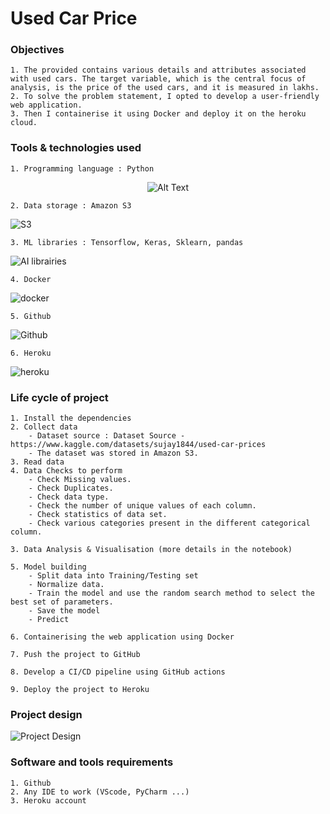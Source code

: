# Used Car Price 

### Objectives
    1. The provided contains various details and attributes associated with used cars. The target variable, which is the central focus of analysis, is the price of the used cars, and it is measured in lakhs.
    2. To solve the problem statement, I opted to develop a user-friendly web application.
    3. Then I containerise it using Docker and deploy it on the heroku cloud.

### Tools & technologies used
    1. Programming language : Python
<div align="center">
  <img src="https://github.com/Ahak99/used-car-price/assets/101395769/77eb34b4-d758-4f70-bbf9-4cde54ced129" alt="Alt Text">
</div>

    2. Data storage : Amazon S3
![S3](https://github.com/Ahak99/used-car-price/assets/101395769/6d920e5e-ad0d-43cc-889f-91123fdf2d56)

    3. ML libraries : Tensorflow, Keras, Sklearn, pandas
![AI librairies](https://github.com/Ahak99/used-car-price/assets/101395769/fae06a0b-7055-4c42-85f0-3a424bad9bef)
    
    4. Docker
![docker](https://github.com/Ahak99/used-car-price/assets/101395769/69fef606-0c05-48dd-9829-ee618887f797)
    
    5. Github
![Github](https://github.com/Ahak99/used-car-price/assets/101395769/308b6f2c-6e69-4c92-b210-9d82b2d257e3)
    
    6. Heroku    
![heroku](https://github.com/Ahak99/used-car-price/assets/101395769/eb3aba47-aba8-4972-8fef-b9d30490cc31)

### Life cycle of project
    1. Install the dependencies
    2. Collect data
        - Dataset source : Dataset Source - https://www.kaggle.com/datasets/sujay1844/used-car-prices
        - The dataset was stored in Amazon S3.
    3. Read data
    4. Data Checks to perform
        - Check Missing values.
        - Check Duplicates.
        - Check data type.
        - Check the number of unique values of each column.
        - Check statistics of data set.
        - Check various categories present in the different categorical column.

    3. Data Analysis & Visualisation (more details in the notebook)

    5. Model building
        - Split data into Training/Testing set
        - Normalize data.
        - Train the model and use the random search method to select the best set of parameters.
        - Save the model
        - Predict

    6. Containerising the web application using Docker

    7. Push the project to GitHub

    8. Develop a CI/CD pipeline using GitHub actions

    9. Deploy the project to Heroku 

### Project design 
![Project Design](https://github.com/Ahak99/used-car-price/assets/101395769/183e7494-753c-4ec5-bda5-00de17eda571)

### Software and tools requirements

    1. Github
    2. Any IDE to work (VScode, PyCharm ...)
    3. Heroku account
